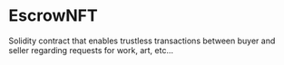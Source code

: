 # EscrowNFT
Solidity contract that enables trustless transactions between buyer and seller regarding requests for work, art, etc...

